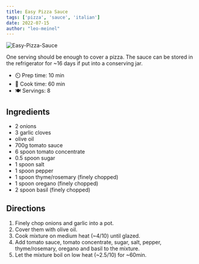```yaml
---
title: Easy Pizza Sauce
tags: ['pizza', 'sauce', 'italian']
date: 2022-07-15
author: "leo-meinel"
---
```


![Easy-Pizza-Sauce](/pix/easy-pizza-sauce.webp)

One serving should be enough to cover a pizza.
The sauce can be stored in the refrigerator for ~16 days if put into a conserving jar.

- ⏲️ Prep time: 10 min
- 🍳 Cook time: 60 min
- 🍽️ Servings: 8

## Ingredients

- 2 onions
- 3 garlic cloves
- olive oil
- 700g tomato sauce
- 6 spoon tomato concentrate
- 0.5 spoon sugar
- 1 spoon salt
- 1 spoon pepper
- 1 spoon thyme/rosemary (finely chopped)
- 1 spoon oregano (finely chopped)
- 2 spoon basil (finely chopped)

## Directions

1. Finely chop onions and garlic into a pot.
2. Cover them with olive oil.
3. Cook mixture on medium heat (~4/10) until glazed.
4. Add tomato sauce, tomato concentrate, sugar, salt, pepper, thyme/rosemary, oregano and basil to the mixture.
5. Let the mixture boil on low heat (~2.5/10) for ~60min.
